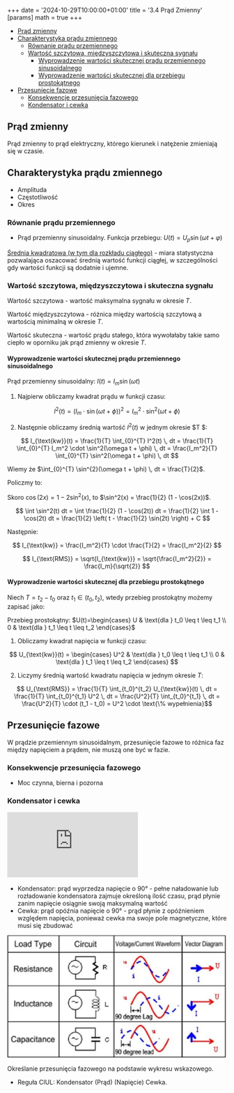 +++
date = '2024-10-29T10:00:00+01:00'
title = '3.4 Prąd Zmienny'
[params]
  math = true
+++

- [Prąd zmienny](#prąd-zmienny)
- [Charakterystyka prądu zmiennego](#charakterystyka-prądu-zmiennego)
  - [Równanie prądu przemiennego](#równanie-prądu-przemiennego)
  - [Wartość szczytowa, międzyszczytowa i skuteczna sygnału](#wartość-szczytowa-międzyszczytowa-i-skuteczna-sygnału)
    - [Wyprowadzenie wartości skutecznej prądu przemiennego sinusoidalnego](#wyprowadzenie-wartości-skutecznej-prądu-przemiennego-sinusoidalnego)
    - [Wyprowadzenie wartości skutecznej dla przebiegu prostokątnego](#wyprowadzenie-wartości-skutecznej-dla-przebiegu-prostokątnego)
- [Przesunięcie fazowe](#przesunięcie-fazowe)
  - [Konsekwencje przesunięcia fazowego](#konsekwencje-przesunięcia-fazowego)
  - [Kondensator i cewka](#kondensator-i-cewka)

## Prąd zmienny

Prąd zmienny to prąd elektryczny, którego kierunek i natężenie zmieniają się w czasie.

## Charakterystyka prądu zmiennego

- Amplituda
- Częstotliwość
- Okres

### Równanie prądu przemiennego

- Prąd przemienny sinusoidalny. Funkcja przebiegu: $U(t)=U_p\sin(\omega t + \varphi)$

[Średnia kwadratowa (w tym dla rozkładu ciągłego)](https://pl.wikipedia.org/wiki/%C5%9Arednia_kwadratowa) - miara statystyczna pozwalająca oszacować średnią wartość funkcji ciągłej, w szczególności gdy wartości funkcji są dodatnie i ujemne.

### Wartość szczytowa, międzyszczytowa i skuteczna sygnału

Wartość szczytowa - wartość maksymalna sygnału w okresie $T$.

Wartość międzyszczytowa - różnica między wartością szczytową a wartością minimalną w okresie $T$.

Wartość skuteczna - wartość prądu stałego, która wywołałaby takie samo ciepło w oporniku jak prąd zmienny w okresie $T$.

#### Wyprowadzenie wartości skutecznej prądu przemiennego sinusoidalnego

Prąd przemienny sinusoidalny: $I(t)=I_m\sin(\omega t)$

1. Najpierw obliczamy kwadrat prądu w funkcji czasu:

$$ I^2(t) = (I_m \cdot \sin(\omega t + \phi))^2 = I_m^2 \cdot \sin^2(\omega t + \phi) $$

2. Następnie obliczamy średnią wartość $I^2(t)$ w jednym okresie $T $:

$$ I_{\text{kw}}(t) = \frac{1}{T} \int_{0}^{T} I^2(t) \, dt = \frac{1}{T} \int_{0}^{T} I_m^2 \cdot \sin^2(\omega t + \phi) \, dt = \frac{I_m^2}{T} \int_{0}^{T} \sin^2(\omega t + \phi) \, dt $$

Wiemy że $\int_{0}^{T} \sin^{2}(\omega t + \phi) \, dt = \frac{T}{2}$.

<section>

Policzmy to:

Skoro $\cos(2x) = 1 - 2\sin^2(x)$, to $\sin^2(x) = \frac{1}{2} (1 - \cos(2x))$.

$$ \int \sin^2(t) dt = \int \frac{1}{2} (1 - \cos(2t)) dt = \frac{1}{2} \int 1 - \cos(2t) dt = \frac{1}{2} \left( t - \frac{1}{2} \sin(2t) \right) + C $$

</section>

Następnie:

$$ I_{\text{kw}} = \frac{I_m^2}{T} \cdot \frac{T}{2} = \frac{I_m^2}{2} $$

$$ I_{\text{RMS}} = \sqrt{I_{\text{kw}}} = \sqrt{\frac{I_m^2}{2}} = \frac{I_m}{\sqrt{2}} $$ 


#### Wyprowadzenie wartości skutecznej dla przebiegu prostokątnego

Niech $T=t_2-t_0$ oraz $t_1 \in (t_0, t_2)$, wtedy przebieg prostokątny możemy zapisać jako:

Przebieg prostokątny: $U(t)=\begin{cases} U & \text{dla } t_0 \leq t \leq t_1 \\ 0 & \text{dla } t_1 \leq t \leq t_2 \end{cases}$

1. Obliczamy kwadrat napięcia w funkcji czasu:

$$ U_{\text{kw}}(t) = \begin{cases} U^2 & \text{dla } t_0 \leq t \leq t_1 \\ 0 & \text{dla } t_1 \leq t \leq t_2 \end{cases} $$

2. Liczymy średnią wartość kwadratu napięcia w jednym okresie $T$:

$$ U_{\text{RMS}} = \frac{1}{T} \int_{t_0}^{t_2} U_{\text{kw}}(t) \, dt = \frac{1}{T} \int_{t_0}^{t_1} U^2 \, dt = \frac{U^2}{T} \int_{t_0}^{t_1} \, dt = \frac{U^2}{T} \cdot (t_1 - t_0) = U^2 \cdot \text{\% wypełnienia}$$

## Przesunięcie fazowe

W prądzie przemiennym sinusoidalnym, przesunięcie fazowe to różnica faz między napięciem a prądem, nie muszą one być w fazie.

### Konsekwencje przesunięcia fazowego

- Moc czynna, bierna i pozorna

### Kondensator i cewka

![img](https://www.cmm.gov.mo/eng/exhibition/secondfloor/moreinfo/2_4_4_PhaseShift.html)

- Kondensator: prąd wyprzedza napięcie o 90° -  pełne naładowanie lub rozładowanie kondensatora zajmuje określoną ilość czasu, prąd płynie zanim napięcie osiągnie swoją maksymalną wartość
- Cewka: prąd opóźnia napięcie o 90° - prąd płynie z opóźnieniem względem napięcia, ponieważ cewka ma swoje pole magnetyczne, które musi się zbudować

![alt text](phase-shift.png)

Określanie przesunięcia fazowego na podstawie wykresu wskazowego.

- Reguła CIUL: Kondensator (Prąd) (Napięcie) Cewka.